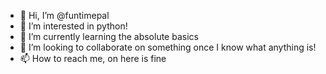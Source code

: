 - 👋 Hi, I’m @funtimepal
- 👀 I’m interested in python!
- 🌱 I’m currently learning the absolute basics
- 💞️ I’m looking to collaborate on something once I know what anything is!
- 📫 How to reach me, on here is fine

<!---
funtimepal/funtimepal is a ✨ special ✨ repository because its `README.md` (this file) appears on your GitHub profile.
You can click the Preview link to take a look at your changes.
--->
